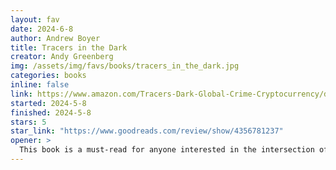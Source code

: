 ```yaml
---
layout: fav
date: 2024-6-8
author: Andrew Boyer
title: Tracers in the Dark
creator: Andy Greenberg
img: /assets/img/favs/books/tracers_in_the_dark.jpg
categories: books
inline: false
link: https://www.amazon.com/Tracers-Dark-Global-Crime-Cryptocurrency/dp/0385548095
started: 2024-5-8
finished: 2024-5-8
stars: 5
star_link: "https://www.goodreads.com/review/show/4356781237"
opener: >
  This book is a must-read for anyone interested in the intersection of technology and crime. Andy Greenberg does a fantastic job of weaving together the stories of the people behind the world's most notorious hacks and the technologies that enable them. The book is a thrilling read that will keep you on the edge of your seat from start to finish.
---
```

